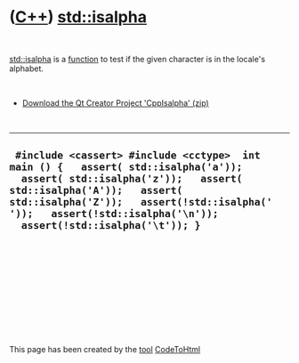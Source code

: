 



 

 

 

 

 

([C++](Cpp.md)) [std::isalpha](CppIsalpha.md)
===============================================

 

[std::isalpha](CppIsalpha.md) is a [function](CppFunction.md) to test
if the given character is in the locale's alphabet.

 

-   [Download the Qt Creator Project 'CppIsalpha' (zip)](CppIsalpha.md)

 

  ------------------------------------------------------------------------------------------------------------------------------------------------------------------------------------------------------------------------------------------------------------------------------
  ` #include <cassert> #include <cctype>  int main () {   assert( std::isalpha('a'));   assert( std::isalpha('z'));   assert( std::isalpha('A'));   assert( std::isalpha('Z'));   assert(!std::isalpha(' '));   assert(!std::isalpha('\n'));   assert(!std::isalpha('\t')); }`
  ------------------------------------------------------------------------------------------------------------------------------------------------------------------------------------------------------------------------------------------------------------------------------

 

 

 

 

 





 




This page has been created by the [tool](Tools.md)
[CodeToHtml](ToolCodeToHtml.md)
